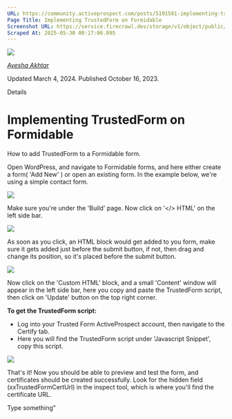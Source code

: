 ```yaml
---
URL: https://community.activeprospect.com/posts/5191581-implementing-trustedform-on-formidable
Page Title: Implementing TrustedForm on Formidable
Screenshot URL: https://service.firecrawl.dev/storage/v1/object/public/media/screenshot-a822e3c4-e6df-4ed4-9374-f754842ca970.png
Scraped At: 2025-05-30 00:17:06.095
---
```


[![](https://content2.bloomfire.com/avatars/users/1966401/thumb/thumbnail.png?f=1692038964&Expires=1748567772&Signature=G1Mj~6bHOCARsT6RRDFfnPefChZPFUgRbLv5HNUOJ2gjtk5EHdiDNwd0OTc18YKvwwldTJ-GQkL~VduZj4Nm45AmtPfoX9-QEDpJjeQPKcbgtp0ERTXSqQc-NFMOfCG577xckY5McX5DngiMAA4vHnWrjFEkzG4qzobgtmzlf9Woy44jQ~1M02TCVU~ulqtDfRT4xCEiP8UfMnmUzGc72ijbNuMNUT2ebU2FtKPDkfvQpLArxDkwlpfq5nE43acFHaWul9raPsDTcYGTdEV5IMSiBsO4NK~jYmcdM2-f5msURB4bgnmM0xlItvwFaaeWSbz0KFNzz1S0Wec62lG5Mg__&Key-Pair-Id=APKAIDFCFZ2UHE5LPIUA)](https://community.activeprospect.com/memberships/9624817-ayesha-akhtar)

[_Ayesha Akhtar_](https://community.activeprospect.com/memberships/9624817-ayesha-akhtar)

Updated March 4, 2024. Published October 16, 2023.

Details

# Implementing TrustedForm on Formidable

How to add TrustedForm to a Formidable form.

Open WordPress, and navigate to Formidable forms, and here either create a form( 'Add New' ) or open an existing form. In the example below, we're using a simple contact form.

![](https://content2.bloomfire.com/thumbnails/contents/003/928/462/original.png?f=1697487648&Expires=1748567816&Signature=ubK7oRt1NzoGVMebH8AI9WAwlMfSvyydvAL9MrBMndeVRegZ6MobhpiaG5gZkc6bb2vhDcAT-9o8MTxwNKY5Smd1kKRJF75IRf6dmH6Lt6cq-u0bIL0RLSODwbllxkthB0iARYCK8nHy3yvR6uqzjeVMpcnv62kQZ5uDYE~B0z-YH2PtgfKV-hXUntDzwVvh6jtXKmWKtbAf1JJjenSN0OSzY8DJoUGO6JpF9T73LneOjOJ224glqwwQ-60y-I6LI4Uc6g1WCogNNZDCEBBV64yrk3TpctPcyDwg0ZzvFpczC18FbQoxynGvL3owSjwiL7WChlIPODr4yhTRW3WsOg__&Key-Pair-Id=APKAIDFCFZ2UHE5LPIUA)

Make sure you're under the 'Build' page. Now click on '</> HTML' on the left side bar.

![](https://content1.bloomfire.com/thumbnails/contents/003/928/469/original.png?f=1697488035&Expires=1748567816&Signature=lh6C4RSoqvptRilmXYZdWsXhfBfWpuFuN7B80Za1KcZD2da7HU77-0RMJMtA4H1f9jXqvJ6lYUoYdRJdFFUHOk92x3zkYOMUTzxY7YWf6sdXnDVWmRbACDX1ylBezh9K5K3TXIAQY3-7zQMwG15~5ngHUBuGXP4-AAFxdEG4528NNnkKqaN3e7qiDnRntCMOlSMxJJsmiIfPx5mJ3h~TxPAbrVOq7gtXwtRZaG6Sy4uzv-t3j2pm2d4D9POXgqMghwLa-Bl62hYLcHKUZ-LU2fAR4Hq7CuqGC0ulqJ90XPidl~z6Y1unMZh5qxPy5V9b3nHYy9~S6KqqMseSpvNG3A__&Key-Pair-Id=APKAIDFCFZ2UHE5LPIUA)

As soon as you click, an HTML block would get added to you form, make sure it gets added just before the submit button, if not, then drag and change its position, so it's placed before the submit button.

![](https://content1.bloomfire.com/thumbnails/contents/003/928/477/original.png?f=1697488135&Expires=1748567816&Signature=QvXEQrQvldwpzfy4UUz5J5ak0TGOND8Lu09aeKM8ZFowZQ1iUxjC-npk2cYSjx8wCD5kyF-4nSlztNtf-6MZtP11fw9yXG4bHdHK9aCpkJRsViwnfLb1oqK~LiM9xq7TLlqsk4qv6WmpEnn8Yrr~UKjnQrD1NbFbvbGJATnqSnO8zas2NSL68u-ExBLWVNC6CTR0chZPoh7XxW8h0Qlnm0nQaqCmLrU1drkhIiX3E6KXq9V6DfUQ2H-oQbt3yXGhQymCV9Wr86fD0TIR-M-ZeRoBqxARbbxV~B75cKBzrCeouDZEGB~OHMF-ScphgakgNvpfY1cq7WJIaEzvJ~8vUQ__&Key-Pair-Id=APKAIDFCFZ2UHE5LPIUA)

Now click on the 'Custom HTML' block, and a small 'Content' window will appear in the left side bar, here you copy and paste the TrustedForm script, then click on 'Update' button on the top right corner.

**To get the TrustedForm script:**

- Log into your Trusted Form ActiveProspect account, then navigate to the Certify tab.
- Here you will find the TrustedForm script under 'Javascript Snippet', copy this script.

![](https://content3.bloomfire.com/thumbnails/contents/003/928/496/original.png?f=1697488899&Expires=1748567817&Signature=B8Gq5oaT2BpnvRWPDNPOVKqQwnadASXogSwKDmMtR6S5NJuKciZXKKhG7ZoYSomNrxZ4CUrigdM255Xja2ZifTfHVlelqcv0-BNresdFXiGjqFj5nbFEM~WUH6O0OkFI9egCAfN~9VAlP7Iq3YfZ~c-By2N3fSnVJks-WsjEi9vOHkQ3nbr97EMNOccQT4dQn7PHmz1xNyOrgVrIy7V3o5hFnVl2UtgmMJkYK~oBE1CmGHc1bAhM4c9kgsl5iGHk~2w-aSEeFIVBxBiD3nrrSFLvRbwLvJesgpRvYRZRsGRfHHaUa8M9QoiMCKpjHd1KOg~ZsqSgdAcgpzlGjQy0YQ__&Key-Pair-Id=APKAIDFCFZ2UHE5LPIUA)

That's it! Now you should be able to preview and test the form, and certificates should be created successfully. Look for the hidden field (xxTrustedFormCertUrl) in the inspect tool, which is where you'll find the certificate URL.

Type something"

